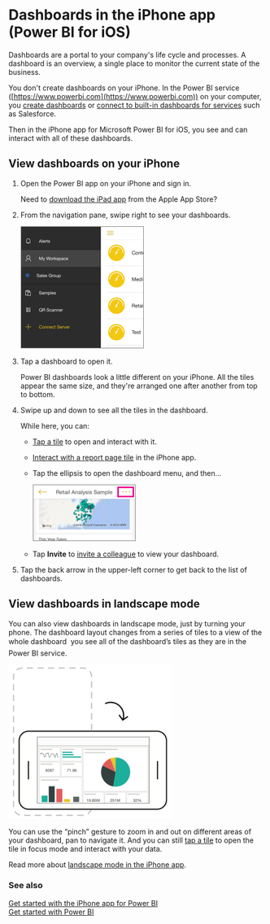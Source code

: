 <properties 
   pageTitle="Dashboards in the iPhone app"
   description="Dashboards in the iPhone app (Power BI for iOS)"
   services="powerbi" 
   documentationCenter="" 
   authors="maggiesMSFT" 
   manager="mblythe" 
   backup=""
   editor=""
   tags=""
   qualityFocus="monitoring"
   qualityDate="03/11/2016"/>
 
<tags
   ms.service="powerbi"
   ms.devlang="NA"
   ms.topic="article"
   ms.tgt_pltfrm="NA"
   ms.workload="powerbi"
   ms.date="03/11/2016"
   ms.author="maggies"/>

# Dashboards in the iPhone app (Power BI for iOS)  

Dashboards are a portal to your company's life cycle and processes. A dashboard is an overview, a single place to monitor the current state of the business. 

You don't create dashboards on your iPhone. In the Power BI service ([https://www.powerbi.com](https://www.powerbi.com)) on your computer, you [create dashboards](powerbi-service-dashboards.md) or [connect to built-in dashboards for services](powerbi-content-packs-services.md) such as Salesforce.

Then in the iPhone app for Microsoft Power BI for iOS, you see and can interact with all of these dashboards.

## View dashboards on your iPhone  
1.  Open the Power BI app on your iPhone and sign in.

    Need to [download the iPad app](http://go.microsoft.com/fwlink/?LinkId=522062) from the Apple App Store?

2.  From the navigation pane, swipe right to see your dashboards.

     ![](media/powerbi-mobile-dashboards-in-the-iphone-app/pbi_iph_mywkspacelc.png)

3.  Tap a dashboard to open it.  

    Power BI dashboards look a little different on your iPhone. All the tiles appear the same size, and they're arranged one after another from top to bottom.

4.  Swipe up and down to see all the tiles in the dashboard.

    While here, you can:

    -   [Tap a tile](powerbi-mobile-tiles-in-the-iphone-app.md) to open and interact with it.

    -   [Interact with a report page tile](powerbi-mobile-report-page-tiles-in-the-iphone-app.md) in the iPhone app.

    -   Tap the ellipsis to open the dashboard menu, and then...

        ![](media/powerbi-mobile-picture-tiles-in-the-iphone-app/PBI_iPh_DashEllipsis.png)

    -  Tap **Invite** to [invite a colleague](powerbi-mobile-share-a-dashboard-from-the-iphone-app.md) to view your dashboard.

6.  Tap the back arrow in the upper-left corner to get back to the list of dashboards.

## View dashboards in landscape mode
You can also view dashboards in landscape mode, just by turning your phone. The dashboard layout changes from a series of tiles to a view of the whole dashboard &#151; you see all of the dashboard’s tiles as they are in the Power BI service.

![](media/powerbi-mobile-dashboards-in-the-iphone-app/PBI_iPh_Landscape.png)

You can use the “pinch” gesture to zoom in and out on different areas of your dashboard, pan to navigate it. And you can still [tap a tile](powerbi-mobile-tiles-in-the-win10phone-app.md) to open the tile in focus mode and interact with your data.

Read more about [landscape mode in the iPhone app](http://blogs.msdn.com/b/powerbi/archive/2015/11/02/enjoy-the-landscape-with-the-power-bi-iphone-app.aspx).

### See also  
[Get started with the iPhone app for Power BI](powerbi-mobile-ipad-app-get-started.md)  
[Get started with Power BI](powerbi-service-get-started.md)  
